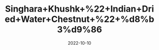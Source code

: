 ---
title: 'Singhara+Khushk+%22+Indian+Dried+Water+Chestnut+%22+%d8%b3%d9%86'
date: '2022-10-10' 
metatag: '' 
inventory: '0' 
draft: false 
# meta description 
shortDescripton: 'It+treats+Hypertension+and+It+also+Promotes+Quenches+Thirst.'
description: 'Herb'
longdescription: ''
featured: True
# product Price
price: '60.0'
# Product Short Description
shortDescription: 'It+treats+Hypertension+and+It+also+Promotes+Quenches+Thirst.'
productID: '95E1DE4B-1029-ED11-9968-005056B3A416'
type: 'products'
category: 'Herb' 
thumnailproduct: 'https://eraconnect.blob.core.windows.net/product-images/aminsaddiquidawakhana/95E1DE4B-1029-ED11-9968-005056B3A416.webp' 
images:
  - image: 'https://eraconnect.blob.core.windows.net/product-images/aminsaddiquidawakhana/95E1DE4B-1029-ED11-9968-005056B3A416.webp'  
Variants:
---